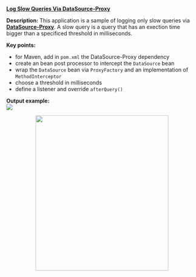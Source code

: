 **[Log Slow Queries Via DataSource-Proxy](https://github.com/AnghelLeonard/Hibernate-SpringBoot/tree/master/HibernateSpringBootLogSlowQueries)**

**Description:** This application is a sample of logging only slow queries via **[DataSource-Proxy](https://github.com/ttddyy/datasource-proxy)**. A slow query is a query that has an exection time bigger than a specificed threshold in milliseconds.

**Key points:**
- for Maven, add in `pom.xml` the DataSource-Proxy dependency
- create an bean post processor to intercept the `DataSource` bean
- wrap the `DataSource` bean via `ProxyFactory` and an implementation of `MethodInterceptor`
- choose a threshold in milliseconds
- define a listener and override `afterQuery()`
   
**Output example:**\
![](https://github.com/AnghelLeonard/Hibernate-SpringBoot/blob/master/HibernateSpringBootLogSlowQueries/log%20slow%20queries%20via%20datasource-proxy.png)

<a href="https://leanpub.com/java-persistence-performance-illustrated-guide"><p align="center"><img src="https://github.com/AnghelLeonard/Hibernate-SpringBoot/blob/master/Java%20Persistence%20Performance%20Illustrated%20Guide.jpg" height="410" width="350"/></p></a>
